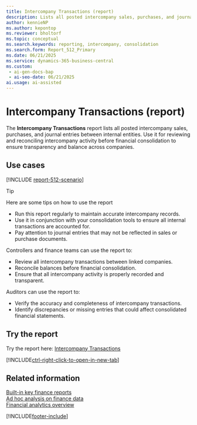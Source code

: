 ```yaml
---
title: Intercompany Transactions (report)
description: Lists all posted intercompany sales, purchases, and journal entries between internal entities. Use it for reviewing and reconciling intercompany activity before financial consolidation to ensure transparency and balance across companies.
author: kennieNP
ms.author: kepontop
ms.reviewer: bholtorf
ms.topic: conceptual
ms.search.keywords: reporting, intercompany, consolidation
ms.search.form: Report_512_Primary
ms.date: 06/21/2025
ms.service: dynamics-365-business-central
ms.custom:
 - ai-gen-docs-bap
 - ai-seo-date: 06/21/2025
ai.usage: ai-assisted
---
```


# Intercompany Transactions (report)

The **Intercompany Transactions** report lists all posted intercompany sales, purchases, and journal entries between internal entities. Use it for reviewing and reconciling intercompany activity before financial consolidation to ensure transparency and balance across companies.

## Use cases

[!INCLUDE [report-512-scenario](../includes/report-512-scenario-include.md)]

> [!TIP]
> Here are some tips on how to use the report
> * Run this report regularly to maintain accurate intercompany records.
> * Use it in conjunction with your consolidation tools to ensure all internal transactions are accounted for.
> * Pay attention to journal entries that may not be reflected in sales or purchase documents.


Controllers and finance teams can use the report to:

* Review all intercompany transactions between linked companies.
* Reconcile balances before financial consolidation.
* Ensure that all intercompany activity is properly recorded and transparent.

Auditors can use the report to:

* Verify the accuracy and completeness of intercompany transactions.
* Identify discrepancies or missing entries that could affect consolidated financial statements.


## Try the report

Try the report here: [Intercompany Transactions](https://businesscentral.dynamics.com?report=512) 

[!INCLUDE[ctrl-right-click-to-open-in-new-tab](../includes/ctrl-right-click-to-open-in-new-tab.md)]

## Related information

[Built-in key finance reports](../finance-reports.md)  
[Ad hoc analysis on finance data](../ad-hoc-analysis-finance.md)  
[Financial analytics overview](../bi.md)  

[!INCLUDE[footer-include](../includes/footer-banner.md)]
